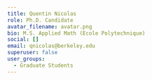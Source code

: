 ```yaml
---
title: Quentin Nicolas
role: Ph.D. Candidate
avatar_filename: avatar.png
bio: M.S. Applied Math (Ecole Polytechnique)
social: []
email: qnicolas@berkeley.edu
superuser: false
user_groups:
  - Graduate Students
---
```

